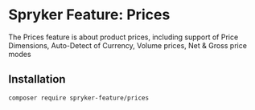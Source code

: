 # Spryker Feature: Prices

The Prices feature is about product prices, including support of Price Dimensions, Auto-Detect of Currency, Volume prices, Net & Gross price modes

## Installation

```
composer require spryker-feature/prices
```
